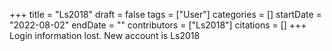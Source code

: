 +++
title = "Ls2018"
draft = false
tags = ["User"]
categories = []
startDate = "2022-08-02"
endDate = ""
contributors = ["Ls2018"]
citations = []
+++
Login information lost. New account is Ls2018
